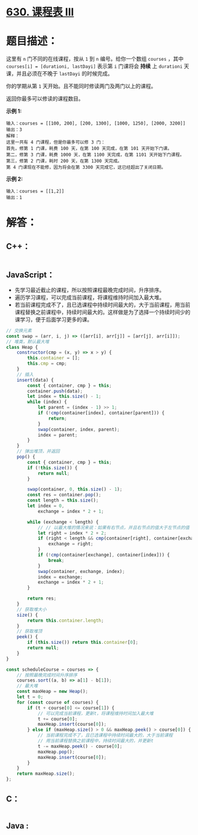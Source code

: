 # [630. 课程表 III](https://leetcode-cn.com/problems/course-schedule-iii/)

# 题目描述：

这里有 `n` 门不同的在线课程，按从 `1` 到 `n` 编号。给你一个数组 `courses` ，其中 `courses[i] = [durationi, lastDayi]` 表示第 `i` 门课将会 **持续** 上 `durationi` 天课，并且必须在不晚于 `lastDayi` 的时候完成。

你的学期从第 `1` 天开始。且不能同时修读两门及两门以上的课程。

返回你最多可以修读的课程数目。



**示例 1:**

```
输入：courses = [[100, 200], [200, 1300], [1000, 1250], [2000, 3200]]
输出：3
解释：
这里一共有 4 门课程，但是你最多可以修 3 门：
首先，修第 1 门课，耗费 100 天，在第 100 天完成，在第 101 天开始下门课。
第二，修第 3 门课，耗费 1000 天，在第 1100 天完成，在第 1101 天开始下门课程。
第三，修第 2 门课，耗时 200 天，在第 1300 天完成。
第 4 门课现在不能修，因为将会在第 3300 天完成它，这已经超出了关闭日期。
```

 **示例 2:**

```
输入：courses = [[1,2]]
输出：1
```



# 解答：

## C++：

```cpp

```

## JavaScript：

- 先学习最近截止的课程，所以按照课程最晚完成时间，升序排序。
- 遍历学习课程，可以完成当前课程，将课程维持时间加入最大堆。
- 若当前课程完成不了，且已选课程中持续时间最大的，大于当前课程，用当前课程替换之前课程中，持续时间最大的。这样做是为了选择一个持续时间少的课学习，便于后面学习更多的课。

```javascript
// 交换元素
const swap = (arr, i, j) => ([arr[i], arr[j]] = [arr[j], arr[i]]);
// 堆类，默认最大堆
class Heap {
    constructor(cmp = (x, y) => x > y) {
        this.container = [];
        this.cmp = cmp;
    }
    // 插入
    insert(data) {
        const { container, cmp } = this;
        container.push(data);
        let index = this.size() - 1;
        while (index) {
            let parent = (index - 1) >> 1;
            if (!cmp(container[index], container[parent])) {
                return;
            }
            swap(container, index, parent);
            index = parent;
        }
    }
    // 弹出堆顶，并返回
    pop() {
        const { container, cmp } = this;
        if (!this.size()) {
            return null;
        }

        swap(container, 0, this.size() - 1);
        const res = container.pop();
        const length = this.size();
        let index = 0,
            exchange = index * 2 + 1;

        while (exchange < length) {
            // // 以最大堆的情况来说：如果有右节点，并且右节点的值大于左节点的值
            let right = index * 2 + 2;
            if (right < length && cmp(container[right], container[exchange])) {
                exchange = right;
            }
            if (!cmp(container[exchange], container[index])) {
                break;
            }
            swap(container, exchange, index);
            index = exchange;
            exchange = index * 2 + 1;
        }

        return res;
    }
    // 获取堆大小
    size() {
        return this.container.length;
    }
    // 获取堆顶
    peek() {
        if (this.size()) return this.container[0];
        return null;
    }
}

const scheduleCourse = courses => {
    // 按照最晚完成时间升序排序
    courses.sort((a, b) => a[1] - b[1]);
    // 最大堆
    const maxHeap = new Heap();
    let t = 0;
    for (const course of courses) {
        if (t + course[0] <= course[1]) {
            // 可以完成当前课程，更新t，将课程维持时间加入最大堆
            t += course[0];
            maxHeap.insert(course[0]);
        } else if (maxHeap.size() > 0 && maxHeap.peek() > course[0]) {
            // 当前课程完成不了，且已选课程中持续时间最大的，大于当前课程
            // 用当前课程替换之前课程中，持续时间最大的，并更新t
            t -= maxHeap.peek() - course[0];
            maxHeap.pop();
            maxHeap.insert(course[0]);
        }
    }
    return maxHeap.size();
};
```

## C：

```c

```

## Java :

```java

```
